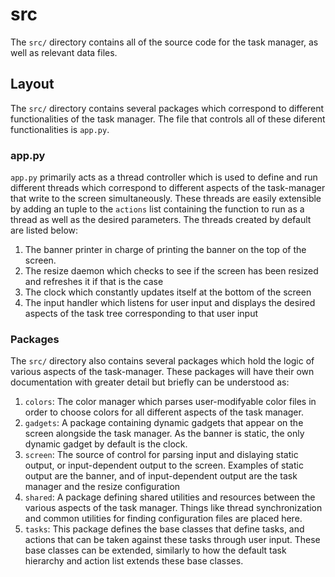 # src
The `src/` directory contains all of the source code for the task manager, as
well as relevant data files.  

## Layout
The `src/` directory contains several packages which correspond to different
functionalities of the task manager. The file that controls all of these
diferent functionalities is `app.py`.

### app.py
`app.py` primarily acts as a thread controller which is used to define and run
different threads which correspond to different aspects of the task-manager
that write to the screen simultaneously. These threads are easily extensible by
adding an tuple to the `actions` list containing the function to run as a
thread as well as the desired parameters. The threads created by default are
listed below:

1. The banner printer in charge of printing the banner on the top of the
   screen.
2. The resize daemon which checks to see if the screen has been resized and
   refreshes it if that is the case
3. The clock which constantly updates itself at the bottom of the screen
4. The input handler which listens for user input and displays the desired
   aspects of the task tree corresponding to that user input 

### Packages
The `src/` directory also contains several packages which hold the logic of
various aspects of the task-manager. These packages will have their own
documentation with greater detail but briefly can be understood as:

1. `colors`: The color manager which parses user-modifyable color files in
   order to choose colors for all different aspects of the task manager.
2. `gadgets`: A package containing dynamic gadgets that appear on the screen
   alongside the task manager. As the banner is static, the only dynamic gadget
by default is the clock.
3. `screen`: The source of control for parsing input and dislaying static
   output, or input-dependent output to the screen. Examples of static output
are the banner, and of input-dependent output are the task manager and the
resize configuration
4. `shared`: A package defining shared utilities and resources between the
   various aspects of the task manager. Things like thread synchronization and
common utilities for finding configuration files are placed here.
5. `tasks`: This package defines the base classes that define tasks, and
   actions that can be taken against these tasks through user input. These base
classes can be extended, similarly to how the default task hierarchy and action
list extends these base classes.

